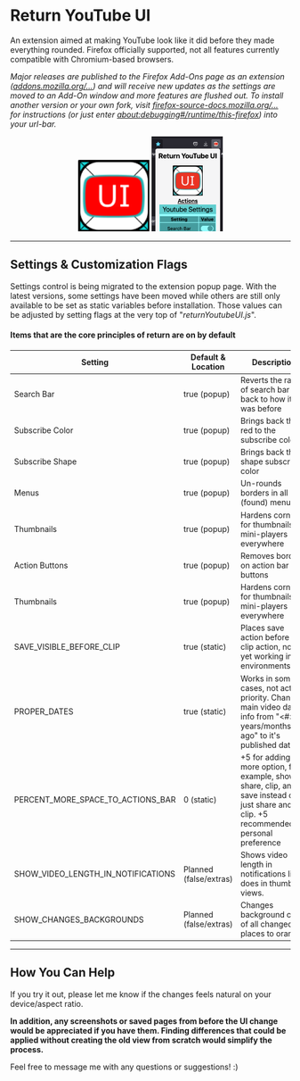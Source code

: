 # Return YouTube UI

An extension aimed at making YouTube look like it did before they made everything rounded. Firefox officially supported, not all features currently compatible with Chromium-based browsers.


_Major releases are published to the Firefox Add-Ons page as an extension ([addons.mozilla.org/...](https://addons.mozilla.org/en-US/firefox/addon/return-youtube-ui/)) and will receive new updates as the settings are moved to an Add-On window and more features are flushed out. To install another version or your own fork, visit [firefox-source-docs.mozilla.org/...](https://firefox-source-docs.mozilla.org/devtools-user/about_colon_debugging/index.html) for instructions (or just enter [about:debugging#/runtime/this-firefox](https://addons.mozilla.org/en-US/firefox/addon/return-youtube-ui/)) into your url-bar._

<div style="text-align: center;">
<img src="./icons/ReturnYoutubeUIIconV2R2_512.png" alt="[Return Youtube UI Logo]" width="128" height="auto" />
<img src="./Screenshots/PopupPageFullSettings_latestTOP.png" alt="[Return Youtube UI Logo]" width="128" height="auto" />
</div>

---

## Settings & Customization Flags

Settings control is being migrated to the extension popup page. With the latest versions, some settings have been moved while others are still only available to be set as static variables before installation. Those values can be adjusted by setting flags at the very top of "_returnYoutubeUI.js_".

#### Items that are the core principles of return are on by default
| Setting                            | Default & Location     | Description                                                                                                                                     |
|------------------------------------|------------------------|-------------------------------------------------------------------------------------------------------------------------------------------------|
| Search Bar                         | true (popup)           | Reverts the radius of search bar back to how it was before                                                                                      |
| Subscribe Color                    | true (popup)           | Brings back the red to the subscribe color                                                                                                      |
| Subscribe Shape                    | true (popup)           | Brings back the shape subscribe color                                                                                                           |
| Menus                              | true (popup)           | Un-rounds borders in all (found) menus                                                                                                          |
| Thumbnails                         | true (popup)           | Hardens corners for thumbnails mini-players everywhere                                                                                          |
| Action Buttons                     | true (popup)           | Removes borders on action bar buttons                                                                                                           |
| Thumbnails                         | true (popup)           | Hardens corners for thumbnails mini-players everywhere                                                                                          |
| SAVE_VISIBLE_BEFORE_CLIP           | true (static)          | Places save action before the clip action, not yet working in all environments                                                                  |
| PROPER_DATES                       | true (static)          | Works in some cases, not active priority. Changes main video date info from "<#> years/months/etc. ago" to it's published date                  |
| PERCENT_MORE_SPACE_TO_ACTIONS_BAR  | 0 (static)             | +5 for adding one more option, for example, showing share, clip, and save instead of just share and clip. +5 recommended by personal preference |
| SHOW_VIDEO_LENGTH_IN_NOTIFICATIONS | Planned (false/extras) | Shows video length in notifications like it does in thumbnail views.                                                                            |
| SHOW_CHANGES_BACKGROUNDS           | Planned (false/extras) | Changes background color of all changed places to orange.                                                                                       |

<hr/>

## How You Can Help

If you try it out, please let me know if the changes feels natural on your device/aspect ratio.

**In addition, any screenshots or saved pages from before the UI change would be appreciated if you have them. Finding differences that could be applied without creating the old view from scratch would simplify the process.**

Feel free to message me with any questions or suggestions! :)

